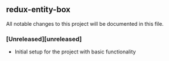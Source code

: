 ## redux-entity-box

All notable changes to this project will be documented in this file.

### [Unreleased][unreleased]

- Initial setup for the project with basic functionality
